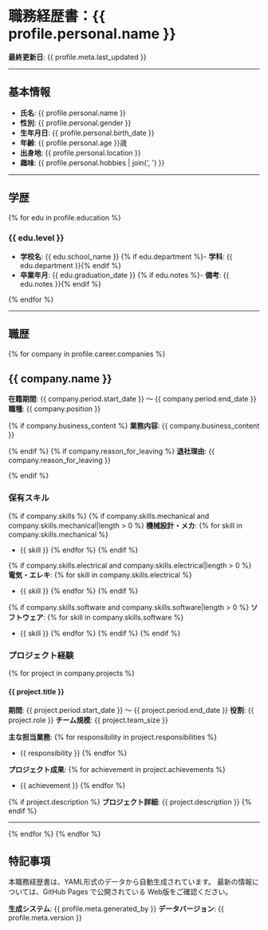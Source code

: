 # 職務経歴書：{{ profile.personal.name }}

**最終更新日**: {{ profile.meta.last_updated }}

---

## 基本情報

- **氏名**: {{ profile.personal.name }}
- **性別**: {{ profile.personal.gender }}
- **生年月日**: {{ profile.personal.birth_date }}
- **年齢**: {{ profile.personal.age }}歳
- **出身地**: {{ profile.personal.location }}
- **趣味**: {{ profile.personal.hobbies | join(', ') }}

---

## 学歴

{% for edu in profile.education %}
### {{ edu.level }}
- **学校名**: {{ edu.school_name }}
{% if edu.department %}- **学科**: {{ edu.department }}{% endif %}
- **卒業年月**: {{ edu.graduation_date }}
{% if edu.notes %}- **備考**: {{ edu.notes }}{% endif %}

{% endfor %}

---

## 職歴

{% for company in profile.career.companies %}
## {{ company.name }}

**在籍期間**: {{ company.period.start_date }} ～ {{ company.period.end_date }}
**職種**: {{ company.position }}

{% if company.business_content %}
**業務内容**: {{ company.business_content }}

{% endif %}
{% if company.reason_for_leaving %}
**退社理由**: {{ company.reason_for_leaving }}

{% endif %}

### 保有スキル

{% if company.skills %}
{% if company.skills.mechanical and company.skills.mechanical|length > 0 %}
**機械設計・メカ**:
{% for skill in company.skills.mechanical %}
- {{ skill }}
{% endfor %}
{% endif %}

{% if company.skills.electrical and company.skills.electrical|length > 0 %}
**電気・エレキ**:
{% for skill in company.skills.electrical %}
- {{ skill }}
{% endfor %}
{% endif %}

{% if company.skills.software and company.skills.software|length > 0 %}
**ソフトウェア**:
{% for skill in company.skills.software %}
- {{ skill }}
{% endfor %}
{% endif %}
{% endif %}

### プロジェクト経験

{% for project in company.projects %}
#### {{ project.title }}

**期間**: {{ project.period.start_date }} ～ {{ project.period.end_date }}
**役割**: {{ project.role }}
**チーム規模**: {{ project.team_size }}

**主な担当業務**:
{% for responsibility in project.responsibilities %}
- {{ responsibility }}
{% endfor %}

**プロジェクト成果**:
{% for achievement in project.achievements %}
- {{ achievement }}
{% endfor %}

{% if project.description %}
**プロジェクト詳細**:
{{ project.description }}
{% endif %}

---

{% endfor %}
{% endfor %}

## 特記事項

本職務経歴書は、YAML形式のデータから自動生成されています。
最新の情報については、GitHub Pages で公開されている Web版をご確認ください。

**生成システム**: {{ profile.meta.generated_by }}
**データバージョン**: {{ profile.meta.version }}
